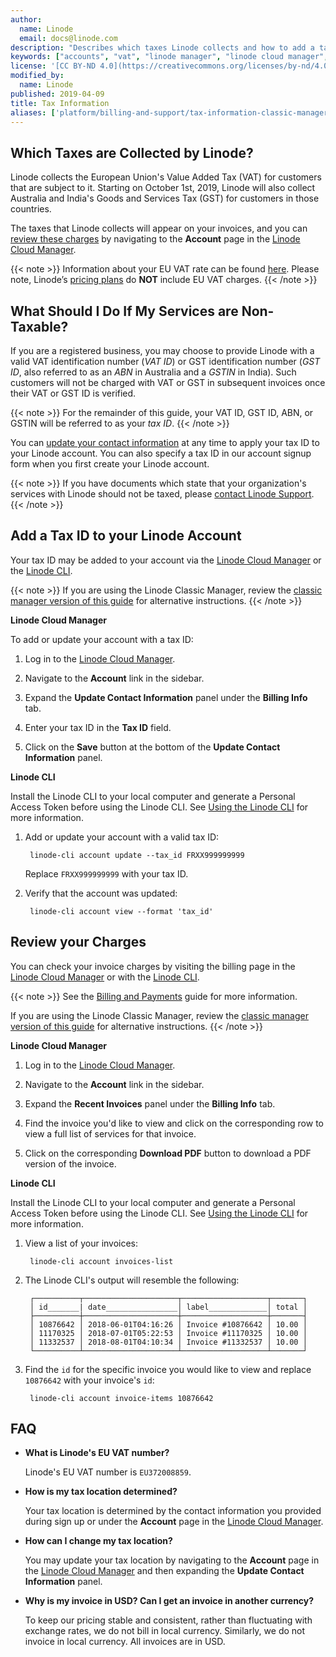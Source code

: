 ```yaml
---
author:
  name: Linode
  email: docs@linode.com
description: "Describes which taxes Linode collects and how to add a tax identification number to your account."
keywords: ["accounts", "vat", "linode manager", "linode cloud manager", "manager", "tax", "taxes", "tax information", "usd", "vat id", "eu", "european union", "value added tax", "gst", "goods and services tax", "gst id", "tax id"]
license: '[CC BY-ND 4.0](https://creativecommons.org/licenses/by-nd/4.0)'
modified_by:
  name: Linode
published: 2019-04-09
title: Tax Information
aliases: ['platform/billing-and-support/tax-information-classic-manager/','platform/billing-and-support/european-union-vat-linode/']
---
```


##  Which Taxes are Collected by Linode?

Linode collects the European Union's Value Added Tax (VAT) for customers that are subject to it. Starting on October 1st, 2019, Linode will also collect Australia and India's Goods and Services Tax (GST) for customers in those countries.

The taxes that Linode collects will appear on your invoices, and you can [review these charges](#review-your-charges) by navigating to the **Account** page in the [Linode Cloud Manager](https://cloud.linode.com).

{{< note >}}
Information about your EU VAT rate can be found [here](https://ec.europa.eu/taxation_customs/business/vat_en). Please note, Linode’s [pricing plans](/docs/platform/billing-and-support/billing-and-payments/#linode-cloud-hosting-and-backups) do **NOT** include EU VAT charges.
{{< /note >}}

## What Should I Do If My Services are Non-Taxable?

If you are a registered business, you may choose to provide Linode with a valid VAT identification number (*VAT ID*) or GST identification number (*GST ID*, also referred to as an *ABN* in Australia and a *GSTIN* in India). Such customers will not be charged with VAT or GST in subsequent invoices once their VAT or GST ID is verified.

{{< note >}}
For the remainder of this guide, your VAT ID, GST ID, ABN, or GSTIN will be referred to as your *tax ID*.
{{< /note >}}

You can [update your contact information](#add-a-tax-id-to-your-linode-account) at any time to apply your tax ID to your Linode account. You can also specify a tax ID in our account signup form when you first create your Linode account.

{{< note >}}
If you have documents which state that your organization's services with Linode should not be taxed, please [contact Linode Support](/docs/platform/billing-and-support/support/#contacting-linode-support).
{{< /note >}}

## Add a Tax ID to your Linode Account

Your tax ID may be added to your account via the [Linode Cloud Manager](https://cloud.linode.com) or the [Linode CLI](https://github.com/linode/linode-cli).

{{< note >}}
If you are using the Linode Classic Manager, review the [classic manager version of this guide](/docs/platform/billing-and-support/tax-information-classic-manager/#add-a-tax-id-to-your-linode-account) for alternative instructions.
{{< /note >}}

**Linode Cloud Manager**

To add or update your account with a tax ID:

1. Log in to the [Linode Cloud Manager](https://cloud.linode.com).

1. Navigate to the **Account** link in the sidebar.

1. Expand the **Update Contact Information** panel under the **Billing Info** tab.

1. Enter your tax ID in the **Tax ID** field.

1. Click on the **Save** button at the bottom of the **Update Contact Information** panel.

**Linode CLI**

Install the Linode CLI to your local computer and generate a Personal Access Token before using the Linode CLI. See [Using the Linode CLI](/docs/platform/api/using-the-linode-cli/) for more information.

1. Add or update your account with a valid tax ID:

        linode-cli account update --tax_id FRXX999999999

    Replace `FRXX999999999` with your tax ID.

1. Verify that the account was updated:

        linode-cli account view --format 'tax_id'

## Review your Charges

You can check your invoice charges by visiting the billing page in the [Linode Cloud Manager](https://cloud.linode.com) or with the [Linode CLI](https://github.com/linode/linode-cli).

{{< note >}}
See the [Billing and Payments](/docs/platform/billing-and-support/billing-and-payments/) guide for more information.

If you are using the Linode Classic Manager, review the [classic manager version of this guide](/docs/platform/billing-and-support/tax-information-classic-manager/#review-your-charges) for alternative instructions.
{{< /note >}}

**Linode Cloud Manager**

1. Log in to the [Linode Cloud Manager](https://cloud.linode.com).

1. Navigate to the **Account** link in the sidebar.

1. Expand the **Recent Invoices** panel under the **Billing Info** tab.

1. Find the invoice you'd like to view and click on the corresponding row to view a full list of services for that invoice.

1. Click on the corresponding **Download PDF** button to download a PDF version of the invoice.

**Linode CLI**

Install the Linode CLI to your local computer and generate a Personal Access Token before using the Linode CLI. See [Using the Linode CLI](/docs/platform/api/using-the-linode-cli/) for more information.

1. View a list of your invoices:

        linode-cli account invoices-list

1. The Linode CLI's output will resemble the following:

        ┌──────────┬─────────────────────┬───────────────────┬───────┐
        │ id_______| date________________│ label_____________│ total │
        ├──────────┼─────────────────────┼───────────────────┼───────┤
        │ 10876642 │ 2018-06-01T04:16:26 │ Invoice #10876642 │ 10.00 │
        │ 11170325 │ 2018-07-01T05:22:53 │ Invoice #11170325 │ 10.00 │
        │ 11332537 │ 2018-08-01T04:10:34 │ Invoice #11332537 │ 10.00 │
        └──────────┴─────────────────────┴───────────────────┴───────┘

1. Find the `id` for the specific invoice you would like to view and replace `10876642` with your invoice's `id`:

        linode-cli account invoice-items 10876642

## FAQ

-   **What is Linode's EU VAT number?**

    Linode's EU VAT number is `EU372008859`.

-   **How is my tax location determined?**

    Your tax location is determined by the contact information you provided during sign up or under the **Account** page in the [Linode Cloud Manager](https://cloud.linode.com).

-   **How can I change my tax location?**

    You may update your tax location by navigating to the **Account** page in the [Linode Cloud Manager](https://cloud.linode.com) and then expanding the **Update Contact Information** panel.

-   **Why is my invoice in USD? Can I get an invoice in another currency?**

    To keep our pricing stable and consistent, rather than fluctuating with exchange rates, we do not bill in local currency. Similarly, we do not invoice in local currency. All invoices are in USD.
